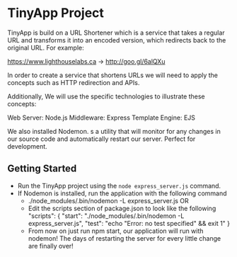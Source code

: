 # TinyApp Project

TinyApp is build on a URL Shortener which is a service that takes a regular URL and transforms it into an encoded version, which redirects back to the original URL. For example:

https://www.lighthouselabs.ca → http://goo.gl/6alQXu

In order to create a service that shortens URLs we will need to apply the concepts such as HTTP redirection and APIs.

Additionally, We will use the specific technologies to illustrate these concepts:

Web Server: Node.js
Middleware: Express
Template Engine: EJS

We also installed Nodemon. s a utility that will monitor for any changes in our source code and automatically restart our server. Perfect for development.

## Getting Started

- Run the TinyApp project using the `node express_server.js` command.
- If Nodemon is installed, run the application with the following command 
  - ./node_modules/.bin/nodemon -L express_server.js
  OR
  - Edit the scripts section of package.json to look like the following
      "scripts": {
      "start": "./node_modules/.bin/nodemon -L express_server.js",
      "test": "echo \"Error: no test specified\" && exit 1"
    }
  - From now on just run npm start, our application will run with nodemon! The days of restarting the server for every little change are finally over!
